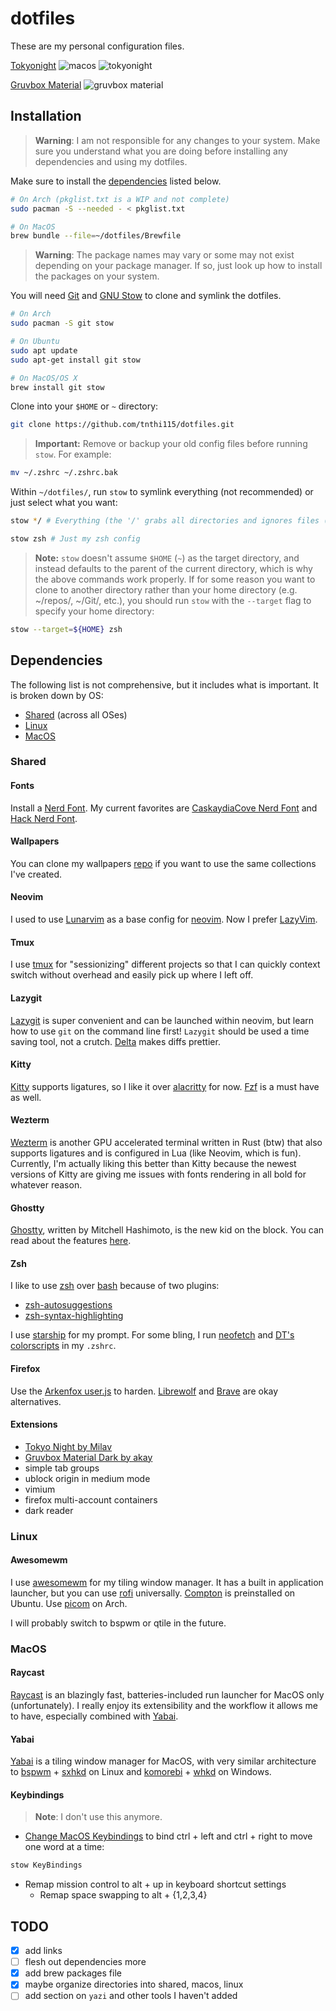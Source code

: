 # dotfiles

These are my personal configuration files.

[Tokyonight](https://github.com/folke/tokyonight.nvim)
![macos](scrots/macos.png)
![tokyonight](scrots/tokyonight.png)

[Gruvbox Material](https://github.com/sainnhe/gruvbox-material)
![gruvbox material](scrots/gruvbox-material.png)

## Installation

> **Warning**: I am not responsible for any changes to your system. Make sure
> you understand what you are doing before installing any dependencies and
> using my dotfiles.

Make sure to install the [dependencies](#dependencies) listed below.

```sh
# On Arch (pkglist.txt is a WIP and not complete)
sudo pacman -S --needed - < pkglist.txt

# On MacOS
brew bundle --file=~/dotfiles/Brewfile
```

> **Warning**: The package names may vary or some may not exist depending on your
> package manager. If so, just look up how to install the packages on your
> system.

You will need [Git](https://git-scm.com/) and [GNU
Stow](https://www.gnu.org/software/stow/) to clone and symlink the dotfiles.

```sh
# On Arch
sudo pacman -S git stow

# On Ubuntu
sudo apt update
sudo apt-get install git stow

# On MacOS/OS X
brew install git stow
```

Clone into your `$HOME` or `~` directory:

```sh
git clone https://github.com/tnthi115/dotfiles.git
```

> **Important:** Remove or backup your old config files before running `stow`.
> For example:

```sh
mv ~/.zshrc ~/.zshrc.bak
```

Within `~/dotfiles/`, run `stow` to symlink everything (not recommended) or
just select what you want:

```sh
stow */ # Everything (the '/' grabs all directories and ignores files (e.g. README.md))
```

```sh
stow zsh # Just my zsh config
```

> **Note:** `stow` doesn't assume `$HOME` (`~`) as the target directory, and instead
> defaults to the parent of the current directory, which is why the above
> commands work properly. If for some reason you want to clone to another
> directory rather than your home directory (e.g. ~/repos/, ~/Git/, etc.), you
> should run `stow` with the `--target` flag to specify your home directory:

```sh
stow --target=${HOME} zsh
```

## Dependencies

The following list is not comprehensive, but it includes what is important. It
is broken down by OS:

- [Shared](#shared) (across all OSes)
- [Linux](#linux)
- [MacOS](#macos)

### Shared

#### Fonts

Install a [Nerd Font](https://www.nerdfonts.com/font-downloads). My current
favorites are [CaskaydiaCove Nerd
Font](https://github.com/ryanoasis/nerd-fonts/releases/download/v3.0.1/CascadiaCode.zip)
and [Hack Nerd
Font](https://github.com/ryanoasis/nerd-fonts/releases/download/v3.0.1/Hack.zip).

#### Wallpapers

You can clone my wallpapers [repo](https://github.com/tnthi115/wallpapers) if
you want to use the same collections I've created.

#### Neovim

I used to use [Lunarvim](https://www.lunarvim.org/) as a base config for
[neovim](https://neovim.io/). Now I prefer
[LazyVim](https://github.com/tnthi115/lazyvim).

#### Tmux

I use [tmux](https://github.com/tmux/tmux) for "sessionizing" different
projects so that I can quickly context switch without overhead and easily pick
up where I left off.

#### Lazygit

[Lazygit](https://github.com/jesseduffield/lazygit) is super convenient and can
be launched within neovim, but learn how to use `git` on the command line
first! `Lazygit` should be used a time saving tool, not a crutch.
[Delta](https://github.com/dandavison/delta) makes diffs prettier.

#### Kitty

[Kitty](https://sw.kovidgoyal.net/kitty/) supports ligatures, so I like it over
[alacritty](https://github.com/alacritty/alacritty) for now.
[Fzf](https://github.com/junegunn/fzf) is a must have as well.

#### Wezterm

[Wezterm](https://github.com/wez/wezterm) is another GPU accelerated terminal
written in Rust (btw) that also supports ligatures and is configured in Lua
(like Neovim, which is fun). Currently, I'm actually liking this better than
Kitty because the newest versions of Kitty are giving me issues with fonts
rendering in all bold for whatever reason.

#### Ghostty

[Ghostty](https://ghostty.org/), written by Mitchell Hashimoto, is the new kid
on the block. You can read about the features
[here](https://ghostty.org/docs/features).

#### Zsh

I like to use [zsh](https://wiki.archlinux.org/title/zsh) over
[bash](https://wiki.archlinux.org/title/bash) because of two plugins:

- [zsh-autosuggestions](https://github.com/zsh-users/zsh-autosuggestions)
- [zsh-syntax-highlighting](https://github.com/zsh-users/zsh-syntax-highlighting)

I use [starship](https://starship.rs/) for my prompt. For some bling, I run
[neofetch](https://github.com/dylanaraps/neofetch) and [DT's
colorscripts](https://gitlab.com/dwt1/shell-color-scripts) in my `.zshrc`.

#### Firefox

Use the [Arkenfox user.js](https://github.com/arkenfox/user.js) to harden. [Librewolf](https://librewolf.net/)
and [Brave](https://brave.com/) are okay alternatives.

#### Extensions

- [Tokyo Night by Milav](https://addons.mozilla.org/en-US/firefox/addon/tokyo-night-milav/?utm_source=addons.mozilla.org&utm_medium=referral&utm_content=search)
- [Gruvbox Material Dark by akay](https://addons.mozilla.org/en-US/firefox/addon/gruvbox-material-dark/?utm_source=addons.mozilla.org&utm_medium=referral&utm_content=search)
- simple tab groups
- ublock origin in medium mode
- vimium
- firefox multi-account containers
- dark reader

### Linux

#### Awesomewm

I use [awesomewm](https://awesomewm.org/) for my tiling window manager. It has
a built in application launcher, but you can use
[rofi](https://github.com/davatorium/rofi) universally.
[Compton](https://github.com/chjj/compton) is preinstalled on Ubuntu. Use
[picom](https://github.com/yshui/picom) on Arch.

I will probably switch to bspwm or qtile in the future.

### MacOS

#### Raycast

[Raycast](https://www.raycast.com/) is an blazingly fast, batteries-included
run launcher for MacOS only (unfortunately). I really enjoy its extensibility
and the workflow it allows me to have, especially combined with
[Yabai](#yabai).

#### Yabai

[Yabai](https://github.com/koekeishiya/yabai) is a tiling window manager for
MacOS, with very similar architecture to
[bspwm](https://github.com/baskerville/bspwm) +
[sxhkd](https://github.com/baskerville/sxhkd) on Linux and
[komorebi](https://github.com/LGUG2Z/komorebi) +
[whkd](https://github.com/LGUG2Z/whkd) on Windows.

#### Keybindings

> **Note**: I don't use this anymore.

- [Change MacOS
  Keybindings](https://blog.victormendonca.com/2020/04/27/how-to-change-macos-key-bindings/)
  to bind ctrl + left and ctrl + right to move one word at a time:

```sh
stow KeyBindings
```

- Remap mission control to alt + up in keyboard shortcut settings
  - Remap space swapping to alt + {1,2,3,4}

## TODO

- [x] add links
- [ ] flesh out dependencies more
- [x] add brew packages file
- [x] maybe organize directories into shared, macos, linux
- [ ] add section on `yazi` and other tools I haven't added
